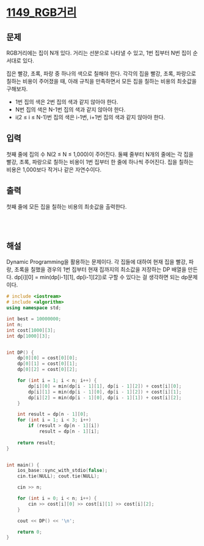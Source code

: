 # [1149_RGB거리](https://www.acmicpc.net/problem/1149)
## 문제

RGB거리에는 집이 N개 있다. 거리는 선분으로 나타낼 수 있고, 1번 집부터 N번 집이 순서대로 있다.

집은 빨강, 초록, 파랑 중 하나의 색으로 칠해야 한다. 각각의 집을 빨강, 초록, 파랑으로 칠하는 비용이 주어졌을 때, 아래 규칙을 만족하면서 모든 집을 칠하는 비용의 최솟값을 구해보자.

+ 1번 집의 색은 2번 집의 색과 같지 않아야 한다.
+ N번 집의 색은 N-1번 집의 색과 같지 않아야 한다.
+ i(2 ≤ i ≤ N-1)번 집의 색은 i-1번, i+1번 집의 색과 같지 않아야 한다.

## 입력

첫째 줄에 집의 수 N(2 ≤ N ≤ 1,000)이 주어진다. 둘째 줄부터 N개의 줄에는 각 집을 빨강, 초록, 파랑으로 칠하는 비용이 1번 집부터 한 줄에 하나씩 주어진다. 집을 칠하는 비용은 1,000보다 작거나 같은 자연수이다.

## 출력
첫째 줄에 모든 집을 칠하는 비용의 최솟값을 출력한다.

&nbsp;  
&nbsp;

## 해설
Dynamic Programming을 활용하는 문제이다. 각 집들에 대하여 현재 집을 빨강, 파랑, 초록을 칠했을 경우의 1번 집부터 현재 집까지의 최소값을 저장하는 DP 배열을 만든다. dp[i][0] = min(dp[i-1][1], dp[i-1][2])로 구할 수 있다는 걸 생각하면 되는 dp문제이다. 

```C++
# include <iostream>
# include <algorithm>
using namespace std;

int best = 10000000;
int n;
int cost[1000][3];
int dp[1000][3];


int DP() {
	dp[0][0] = cost[0][0];
	dp[0][1] = cost[0][1];
	dp[0][2] = cost[0][2];

	for (int i = 1; i < n; i++) {
		dp[i][0] = min(dp[i - 1][1], dp[i - 1][2]) + cost[i][0];
		dp[i][1] = min(dp[i - 1][0], dp[i - 1][2]) + cost[i][1];
		dp[i][2] = min(dp[i - 1][0], dp[i - 1][1]) + cost[i][2];
	}

	int result = dp[n - 1][0];
	for (int i = 1; i < 3; i++)
		if (result > dp[n - 1][i])
			result = dp[n - 1][i];
	
	return result;
}


int main() {
	ios_base::sync_with_stdio(false);
	cin.tie(NULL); cout.tie(NULL);

	cin >> n;

	for (int i = 0; i < n; i++) {
		cin >> cost[i][0] >> cost[i][1] >> cost[i][2];
	}

	cout << DP() << '\n';

	return 0;
}
```